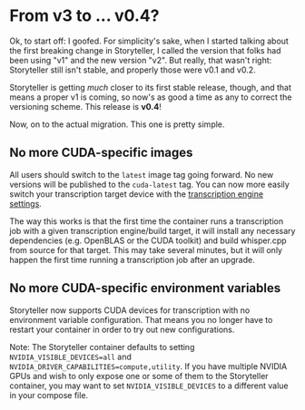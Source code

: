 # From v3 to ... v0.4?

Ok, to start off: I goofed. For simplicity's sake, when I started talking about
the first breaking change in Storyteller, I called the version that folks had
been using "v1" and the new version "v2". But really, that wasn't right:
Storyteller still isn't stable, and properly those were v0.1 and v0.2.

Storyteller is getting _much_ closer to its first stable release, though, and
that means a proper v1 is coming, so now's as good a time as any to correct the
versioning scheme. This release is **v0.4**!

Now, on to the actual migration. This one is pretty simple.

## No more CUDA-specific images

All users should switch to the `latest` image tag going forward. No new versions
will be published to the `cuda-latest` tag. You can now more easily switch your
transcription target device with the
[transcription engine settings](/docs/administering#transcription-engine-settings).

The way this works is that the first time the container runs a transcription job
with a given transcription engine/build target, it will install any necessary
dependencies (e.g. OpenBLAS or the CUDA toolkit) and build whisper.cpp from
source for that target. This may take several minutes, but it will only happen
the first time running a transcription job after an upgrade.

## No more CUDA-specific environment variables

Storyteller now supports CUDA devices for transcription with no environment
variable configuration. That means you no longer have to restart your container
in order to try out new configurations.

Note: The Storyteller container defaults to setting `NVIDIA_VISIBLE_DEVICES=all`
and `NVIDIA_DRIVER_CAPABILITIES=compute,utility`. If you have multiple NVIDIA
GPUs and wish to only expose one or some of them to the Storyteller container,
you may want to set `NVIDIA_VISIBLE_DEVICES` to a different value in your
compose file.
